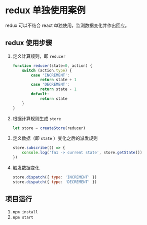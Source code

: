 # redux 单独使用案例

redux 可以不结合 react 单独使用，监测数据变化并作出回应。

## redux 使用步骤

1. 定义计算规则，即 `reducer`
    ```js
    function reducer(state=0, action) {
        switch (action.type) {
            case 'INCREMENT':
                return state + 1
            case 'DECREMENT':
                return state - 1
            default:
                return state
        }
    }
    ```
1. 根据计算规则生成 `store`
    ```js
    let store = createStore(reducer)
    ```
1. 定义数据（即 `state` ）变化之后的派发规则
    ```js
    store.subscribe(() => {
        console.log('fn1 -> current state', store.getState())
    })
    ```
1. 触发数据变化
    ```js
    store.dispatch({ type: 'INCREMENT' })
    store.dispatch({ type: 'DECREMENT' })
    ```

## 项目运行

1. `npm install`
1. `npm start`
